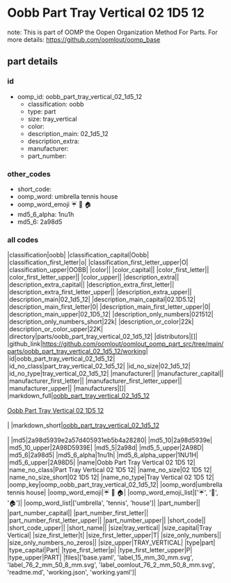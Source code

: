 # Oobb Part Tray Vertical 02 1D5 12  

note: This is part of OOMP the Oopen Organization Method For Parts. For more details: https://github.com/oomlout/oomp_base

##  part details





### id
* oomp_id: oobb_part_tray_vertical_02_1d5_12
  * classification: oobb
  * type: part
  * size: tray_vertical
  * color: 
  * description_main: 02_1d5_12
  * description_extra: 
  * manufacturer: 
  * part_number: 

### other_codes
* short_code: 
* oomp_word: umbrella tennis house
* oomp_word_emoji :umbrella: :tennis: :house:
* md5_6_alpha: 1nu1h
* md5_6: 2a98d5

### all codes 
|classification|oobb|
|classification_capital|Oobb|
|classification_first_letter|o|
|classification_first_letter_upper|O|
|classification_upper|OOBB|
|color||
|color_capital||
|color_first_letter||
|color_first_letter_upper||
|color_upper||
|description_extra||
|description_extra_capital||
|description_extra_first_letter||
|description_extra_first_letter_upper||
|description_extra_upper||
|description_main|02_1d5_12|
|description_main_capital|02.1D5.12|
|description_main_first_letter|0|
|description_main_first_letter_upper|0|
|description_main_upper|02_1D5_12|
|description_only_numbers|021512|
|description_only_numbers_short|22k|
|description_or_color|22k|
|description_or_color_upper|22K|
|directory|parts/oobb_part_tray_vertical_02_1d5_12|
|distributors|[]|
|github_link|https://github.com/oomlout/oomlout_oomp_part_src/tree/main/parts/oobb_part_tray_vertical_02_1d5_12/working|
|id|oobb_part_tray_vertical_02_1d5_12|
|id_no_class|part_tray_vertical_02_1d5_12|
|id_no_size|02_1d5_12|
|id_no_type|tray_vertical_02_1d5_12|
|manufacturer||
|manufacturer_capital||
|manufacturer_first_letter||
|manufacturer_first_letter_upper||
|manufacturer_upper||
|manufacturers|[]|
|markdown_full|[oobb_part_tray_vertical_02_1d5_12](https://github.com/oomlout/oomlout_oomp_part_src/tree/main/parts/oobb_part_tray_vertical_02_1d5_12/working)<br>[](https://github.com/oomlout/oomlout_oomp_part_src/tree/main/parts/oobb_part_tray_vertical_02_1d5_12/working)<br>[Oobb Part Tray Vertical 02 1D5 12](https://github.com/oomlout/oomlout_oomp_part_src/tree/main/parts/oobb_part_tray_vertical_02_1d5_12/working)<br><br>|
|markdown_short|[oobb_part_tray_vertical_02_1d5_12](https://github.com/oomlout/oomlout_oomp_part_src/tree/main/parts/oobb_part_tray_vertical_02_1d5_12/working)<br><br>|
|md5|2a98d5939e2a57d405931eb5b4a28280|
|md5_10|2a98d5939e|
|md5_10_upper|2A98D5939E|
|md5_5|2a98d|
|md5_5_upper|2A98D|
|md5_6|2a98d5|
|md5_6_alpha|1nu1h|
|md5_6_alpha_upper|1NU1H|
|md5_6_upper|2A98D5|
|name|Oobb Part Tray Vertical 02 1D5 12|
|name_no_class|Part Tray Vertical 02 1D5 12|
|name_no_size|02 1D5 12|
|name_no_size_short|02 1D5 12|
|name_no_type|Tray Vertical 02 1D5 12|
|oomp_key|oomp_oobb_part_tray_vertical_02_1d5_12|
|oomp_word|umbrella tennis house|
|oomp_word_emoji|:umbrella: :tennis: :house:|
|oomp_word_emoji_list|[':umbrella:', ':tennis:', ':house:']|
|oomp_word_list|['umbrella', 'tennis', 'house']|
|part_number||
|part_number_capital||
|part_number_first_letter||
|part_number_first_letter_upper||
|part_number_upper||
|short_code||
|short_code_upper||
|short_name||
|size|tray_vertical|
|size_capital|Tray Vertical|
|size_first_letter|t|
|size_first_letter_upper|T|
|size_only_numbers||
|size_only_numbers_no_zeros||
|size_upper|TRAY_VERTICAL|
|type|part|
|type_capital|Part|
|type_first_letter|p|
|type_first_letter_upper|P|
|type_upper|PART|
|files|['base.yaml', 'label_15_mm_30_mm.svg', 'label_76_2_mm_50_8_mm.svg', 'label_oomlout_76_2_mm_50_8_mm.svg', 'readme.md', 'working.json', 'working.yaml']|
